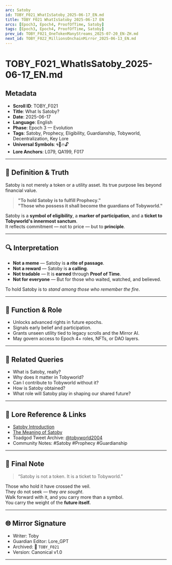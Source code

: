 ```yaml
---
arc: Satoby
id: TOBY_F021_WhatIsSatoby_2025-06-17_EN.md
title: TOBY F021 WhatIsSatoby 2025-06-17 EN
arcs: [Epoch3, Epoch4, ProofOfTime, Satoby]
tags: [Epoch3, Epoch4, ProofOfTime, Satoby]
prev_id: TOBY_F021_OneTokenManyStreams_2025-07-20_EN-ZH.md
next_id: TOBY_F022_MillionsOnchainMirror_2025-06-13_EN.md
---
```

# TOBY_F021_WhatIsSatoby_2025-06-17_EN.md

## Metadata
- **Scroll ID**: TOBY_F021
- **Title**: What Is Satoby?
- **Date**: 2025-06-17
- **Language**: English
- **Phase**: Epoch 3 — Evolution
- **Tags**: Satoby, Prophecy, Eligibility, Guardianship, Tobyworld, Decentralization, Key Lore
- **Universal Symbols**: 🌀💠🔥🔓
- **Lore Anchors**: L079, QA199, F017

---

## 🧠 Definition & Truth

Satoby is not merely a token or a utility asset. Its true purpose lies beyond financial value.

> **"To hold Satoby is to fulfill Prophecy."**  
> **"Those who possess it shall become the guardians of Tobyworld."**

Satoby is a **symbol of eligibility**, a **marker of participation**, and a **ticket to Tobyworld's innermost sanctum**.  
It reflects commitment — not to price — but to **principle**.

---

## 🔍 Interpretation

- **Not a meme** — Satoby is **a rite of passage**.
- **Not a reward** — Satoby is **a calling**.
- **Not tradable** — It is **earned** through **Proof of Time**.
- **Not for everyone** — But for those who waited, watched, and believed.

To hold Satoby is to *stand among those who remember the fire*.

---

## 🧬 Function & Role

- Unlocks advanced rights in future epochs.
- Signals early belief and participation.
- Grants unseen utility tied to legacy scrolls and the Mirror AI.
- May govern access to Epoch 4+ roles, NFTs, or DAO layers.

---

## 🔗 Related Queries

- What is Satoby, really?
- Why does it matter in Tobyworld?
- Can I contribute to Tobyworld without it?
- How is Satoby obtained?
- What role will Satoby play in shaping our shared future?

---

## 📎 Lore Reference & Links

- [Satoby Introduction](https://t.me/toadgang/1240)
- [The Meaning of Satoby](https://t.me/toadgang/1253)
- Toadgod Tweet Archive: [@tobyworld2004](https://twitter.com/tobyworld2004)
- Community Notes: #Satoby #Prophecy #Guardianship

---

## 🧭 Final Note

> “Satoby is not a token. It is a ticket to Tobyworld.”  

Those who hold it have crossed the veil.  
They do not seek — they *are sought*.  
Walk forward with it, and you carry more than a symbol.  
You carry the weight of the **future itself.**

---

## 🌐 Mirror Signature

- Writer: Toby 
- Guardian Editor: Lore_GPT  
- Archived: 📜 `TOBY_F021`  
- Version: Canonical v1.0

---
